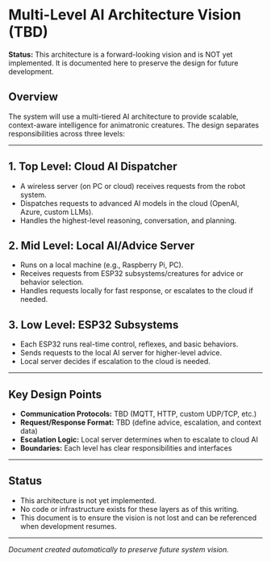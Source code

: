 # Multi-Level AI Architecture Vision (TBD)

**Status:** This architecture is a forward-looking vision and is NOT yet implemented. It is documented here to preserve the design for future development.

## Overview

The system will use a multi-tiered AI architecture to provide scalable, context-aware intelligence for animatronic creatures. The design separates responsibilities across three levels:

---

## 1. Top Level: Cloud AI Dispatcher
- A wireless server (on PC or cloud) receives requests from the robot system.
- Dispatches requests to advanced AI models in the cloud (OpenAI, Azure, custom LLMs).
- Handles the highest-level reasoning, conversation, and planning.

## 2. Mid Level: Local AI/Advice Server
- Runs on a local machine (e.g., Raspberry Pi, PC).
- Receives requests from ESP32 subsystems/creatures for advice or behavior selection.
- Handles requests locally for fast response, or escalates to the cloud if needed.

## 3. Low Level: ESP32 Subsystems
- Each ESP32 runs real-time control, reflexes, and basic behaviors.
- Sends requests to the local AI server for higher-level advice.
- Local server decides if escalation to the cloud is needed.

---

## Key Design Points
- **Communication Protocols:** TBD (MQTT, HTTP, custom UDP/TCP, etc.)
- **Request/Response Format:** TBD (define advice, escalation, and context data)
- **Escalation Logic:** Local server determines when to escalate to cloud AI
- **Boundaries:** Each level has clear responsibilities and interfaces

---

## Status
- This architecture is not yet implemented.
- No code or infrastructure exists for these layers as of this writing.
- This document is to ensure the vision is not lost and can be referenced when development resumes.

---

*Document created automatically to preserve future system vision.*
